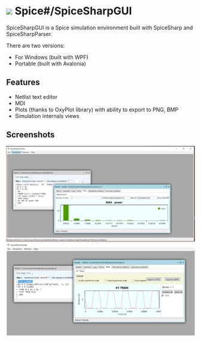 # <img src="https://spicesharp.github.io/SpiceSharp/api/images/logo_full.svg" width="45px" /> Spice#/SpiceSharpGUI
 SpiceSharpGUI is a Spice simulation environment built with SpiceSharp and SpiceSharpParser.
 
 There are two versions:
 * For Windows (built with WPF)
 * Portable  (built with Avalonia)
 
 
 ## Features
 * Netlist text editor
 * MDI
 * Plots (thanks to OxyPlot library) with ability to export to PNG, BMP
 * Simulation internals views
 
 ## Screenshots
 ![Screen](/screenshots/screen01.png)
 ![Screen](/screenshots/screen02.PNG)
 
